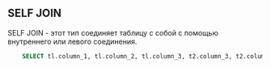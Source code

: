 ## **SELF JOIN**

SELF JOIN - этот тип соединяет таблицу с собой с помощью внутреннего или левого соединения.

```sql
    SELECT tl.column_1, tl.column_2, tl.column_3, t2.column_3, t2.column_1 from t1 LEFT JOIN t2 ON tl.column_1 = t2.column_3;
```